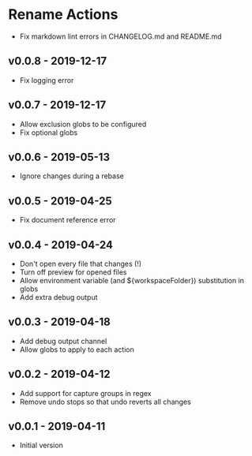 # Rename Actions

- Fix markdown lint errors in CHANGELOG.md and README.md

## v0.0.8 - 2019-12-17

- Fix logging error

## v0.0.7 - 2019-12-17

- Allow exclusion globs to be configured
- Fix optional globs

## v0.0.6 - 2019-05-13

- Ignore changes during a rebase

## v0.0.5 - 2019-04-25

- Fix document reference error

## v0.0.4 - 2019-04-24

- Don't open every file that changes (!)
- Turn off preview for opened files
- Allow environment variable (and ${workspaceFolder}) substitution in globs
- Add extra debug output

## v0.0.3 - 2019-04-18

- Add debug output channel
- Allow globs to apply to each action

## v0.0.2 - 2019-04-12

- Add support for capture groups in regex
- Remove undo stops so that undo reverts all changes

## v0.0.1 - 2019-04-11

- Initial version
